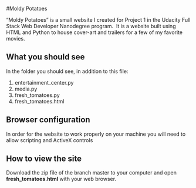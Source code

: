 #Moldy Potatoes

“Moldy Potatoes” is a small website I created for Project
1 in the Udacity Full Stack Web Developer Nanodegree program.  It is a website built using HTML and Python
to house cover-art and trailers for a few of my favorite movies. 

## What you should see

In the folder you should see, in addition to this file:

1. entertainment_center.py
2. media.py
3. fresh_tomatoes.py
4. fresh_tomatoes.html

## Browser configuration

In order for the website to work properly on your machine you will need to allow scripting and ActiveX controls

## How to view the site

Download the zip file of the branch master to your computer and open **fresh_tomatoes.html** with your web browser.
 















